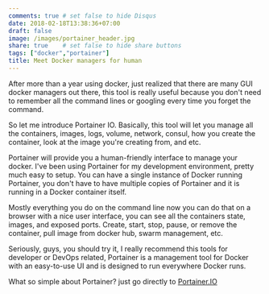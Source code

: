```yaml
---
comments: true # set false to hide Disqus
date: 2018-02-18T13:38:36+07:00
draft: false
image: /images/portainer_header.jpg
share: true    # set false to hide share buttons
tags: ["docker","portainer"]
title: Meet Docker managers for human
---
```


After more than a year using docker, just realized that there are many GUI docker managers out there, this tool is really useful because you don't need to remember all the command lines or googling every time you forget the command.

So let me introduce Portainer IO. Basically, this tool will let you manage all the containers, images, logs, volume, network, consul, how you create the container, look at the image you're creating from, and etc.

Portainer will provide you a human-friendly interface to manage your docker. I've been using Portainer for my development environment, pretty much easy to setup. You can have a single instance of Docker running Portainer, you don't have to have multiple copies of Portainer and it is running in a Docker container itself.

Mostly everything you do on the command line now you can do that on a browser with a nice user interface, you can see all the containers state, images, and exposed ports. Create, start, stop, pause, or remove the container, pull image from docker hub, swarm management, etc.

Seriously, guys, you should try it, I really recommend this tools for developer or DevOps related, Portainer is a management tool for Docker with an easy-to-use UI and is designed to run everywhere Docker runs.

What so simple about Portainer? just go directly to [Portainer.IO](https://portainer.io/overview.html)



  